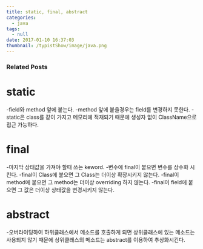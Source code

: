 ```yaml
---
title: static, final, abstract
categories:
  - java
tags:
  - null
date: 2017-01-10 16:37:03
thumbnail: /typistShow/image/java.png
---
```


### Related Posts

# static
 -field와 method 앞에 붙는다.
 -method 앞에 붙을경우는 field를 변경하지 못한다.
 -static은 class를 같이 가지고 메모리에 적재되기 때문에 생성자 없이 ClassName으로 접근 가능하다.

 # final
 -마지막 상태값을 가져야 할때 쓰는 keword.
 -변수에 final이 붙으면 변수를 상수화 시킨다.
 -final이 Class에 붙으면 그 Class는 더이상 확장시키지 않는다.
 -final이 method에 붙으면 그 method는 더이상 overriding 하지 않는다.
 -final이 field에 붙으면 그 값은 더이상 상태값을 변경시키지 않는다.

 # abstract
 -오버라이딩하여 하위클래스에서 메소드를 호출하게 되면 상위클래스에 있는 메소드는 사용되지 않기 때문에 상위클래스의 메소드는 abstract를 이용하여 추상화시킨다.